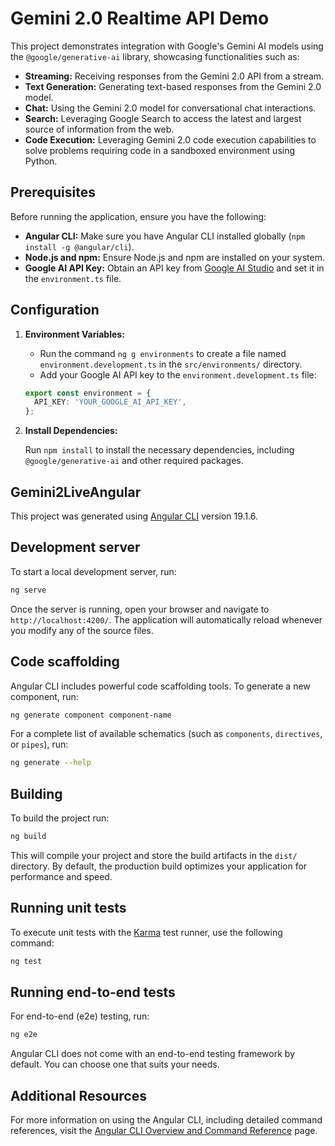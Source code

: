 # Gemini 2.0 Realtime API Demo

This project demonstrates integration with Google's Gemini AI models using the `@google/generative-ai` library, showcasing functionalities such as:

*   **Streaming:** Receiving responses from the Gemini 2.0 API from a stream.
*   **Text Generation:** Generating text-based responses from the Gemini 2.0 model.
*   **Chat:** Using the Gemini 2.0 model for conversational chat interactions.
*   **Search:** Leveraging Google Search to access the latest and largest source of information from the web.
*   **Code Execution:** Leveraging Gemini 2.0 code execution capabilities to solve problems requiring code in a sandboxed environment using Python.

## Prerequisites

Before running the application, ensure you have the following:

*   **Angular CLI:**  Make sure you have Angular CLI installed globally (`npm install -g @angular/cli`).
*   **Node.js and npm:**  Ensure Node.js and npm are installed on your system.
*   **Google AI API Key:** Obtain an API key from [Google AI Studio](https://makersuite.google.com/) and set it in the `environment.ts` file.

## Configuration

1.  **Environment Variables:**
    *   Run the command `ng g environments` to create a file named `environment.development.ts` in the `src/environments/` directory.
    *   Add your Google AI API key to the `environment.development.ts` file:

    ```typescript
    export const environment = {
      API_KEY: 'YOUR_GOOGLE_AI_API_KEY',
    };
    ```

2.  **Install Dependencies:**

    Run `npm install` to install the necessary dependencies, including `@google/generative-ai` and other required packages.


## Gemini2LiveAngular

This project was generated using [Angular CLI](https://github.com/angular/angular-cli) version 19.1.6.

## Development server

To start a local development server, run:

```bash
ng serve
```

Once the server is running, open your browser and navigate to `http://localhost:4200/`. The application will automatically reload whenever you modify any of the source files.

## Code scaffolding

Angular CLI includes powerful code scaffolding tools. To generate a new component, run:

```bash
ng generate component component-name
```

For a complete list of available schematics (such as `components`, `directives`, or `pipes`), run:

```bash
ng generate --help
```

## Building

To build the project run:

```bash
ng build
```

This will compile your project and store the build artifacts in the `dist/` directory. By default, the production build optimizes your application for performance and speed.

## Running unit tests

To execute unit tests with the [Karma](https://karma-runner.github.io) test runner, use the following command:

```bash
ng test
```

## Running end-to-end tests

For end-to-end (e2e) testing, run:

```bash
ng e2e
```

Angular CLI does not come with an end-to-end testing framework by default. You can choose one that suits your needs.

## Additional Resources

For more information on using the Angular CLI, including detailed command references, visit the [Angular CLI Overview and Command Reference](https://angular.dev/tools/cli) page.